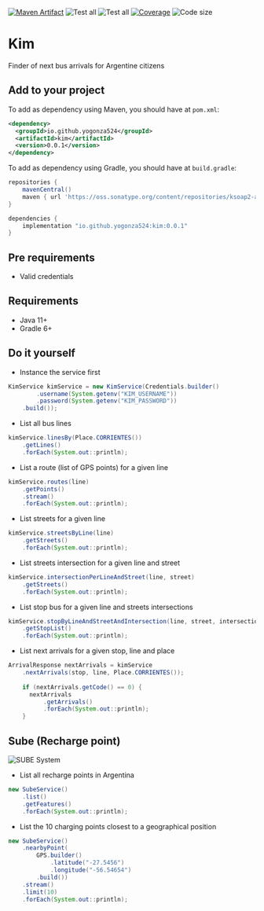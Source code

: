 [![Maven Artifact](https://img.shields.io/nexus/r/io.github.yogonza524/kim?server=https%3A%2F%2Foss.sonatype.org)](https://mvnrepository.com/artifact/io.github.yogonza524/kim)
![Test all](https://github.com/yogonza524/kim/workflows/test/badge.svg)
![Test all](https://github.com/yogonza524/kim/workflows/mutation-test/badge.svg)
[![Coverage](https://codecov.io/gh/yogonza524/kim/branch/master/graph/badge.svg)](https://codecov.io/gh/yogonza524/kim)
![Code size](https://img.shields.io/github/languages/code-size/yogonza524/kim)

# Kim
Finder of next bus arrivals for Argentine citizens

## Add to your project
To add as dependency using Maven, you should have at ```pom.xml```:
```xml
<dependency>
  <groupId>io.github.yogonza524</groupId>
  <artifactId>kim</artifactId>
  <version>0.0.1</version>
</dependency>
```

To add as dependency using Gradle, you should have at ```build.gradle```:
```groovy
repositories {
    mavenCentral()
    maven { url 'https://oss.sonatype.org/content/repositories/ksoap2-android-releases/' }
}

dependencies {
    implementation "io.github.yogonza524:kim:0.0.1"
}
```

## Pre requirements
- Valid credentials

## Requirements
- Java 11+
- Gradle 6+

## Do it yourself
- Instance the service first
```java
KimService kimService = new KimService(Credentials.builder()
        .username(System.getenv("KIM_USERNAME"))
        .password(System.getenv("KIM_PASSWORD"))
    .build());
```

- List all bus lines
```java
kimService.linesBy(Place.CORRIENTES())
    .getLines()
    .forEach(System.out::println);
```

- List a route (list of GPS points) for a given line
```java
kimService.routes(line)
    .getPoints()
    .stream()
    .forEach(System.out::println);
```

- List streets for a given line
```java
kimService.streetsByLine(line)
    .getStreets()
    .forEach(System.out::println);
```

- List streets intersection for a given line and street
```java
kimService.intersectionPerLineAndStreet(line, street)
    .getStreets()
    .forEach(System.out::println);
```

- List stop bus for a given line and streets intersections
```java
kimService.stopByLineAndStreetAndIntersection(line, street, intersection)
    .getStopList()
    .forEach(System.out::println);
```

- List next arrivals for a given stop, line and place
```java
ArrivalResponse nextArrivals = kimService
    .nextArrivals(stop, line, Place.CORRIENTES());
    
    if (nextArrivals.getCode() == 0) {
      nextArrivals
          .getArrivals()
          .forEach(System.out::println); 
    }
```

## Sube (Recharge point)
![SUBE System](https://moni.com.ar/static/img/cargasube/sube-img-02.svg)
- List all recharge points in Argentina
```java
new SubeService()
    .list()
    .getFeatures()
    .forEach(System.out::println);
```

- List the 10 charging points closest to a geographical position
```java
new SubeService()
    .nearbyPoint(
        GPS.builder()
            .latitude("-27.5456")
            .longitude("-56.54654")
        .build())
    .stream()
    .limit(10)
    .forEach(System.out::println);
```